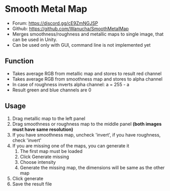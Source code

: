 # Smooth Metal Map
* Forum: https://discord.gg/cE9ZmNGJSP
* Github: https://github.com/Wanucha/SmoothMetalMap
* Merges smoothness/roughness and metallic maps to single image, that can be used in Unity.
* Can be used only with GUI, command line is not implemented yet
## Function
* Takes average RGB from metallic map and stores to result red channel
* Takes average RGB from smoothness map and stores to alpha channel
* In case of roughness inverts alpha channel: a = 255 - a
* Result green and blue channels are 0
## Usage
1. Drag metallic map to the left panel
2. Drag smoothness or roughness map to the middle panel **(both images must have same resolution)**
3. If you have smoothness map, uncheck 'invert', if you have roughness, check 'invert'
4. If you are missing one of the maps, you can generate it
   1. The first map must be loaded
   2. Click Generate missing
   3. Choose intensity
   4. Generate the missing map, the dimensions will be same as the other map
5. Click generate
6. Save the result file
